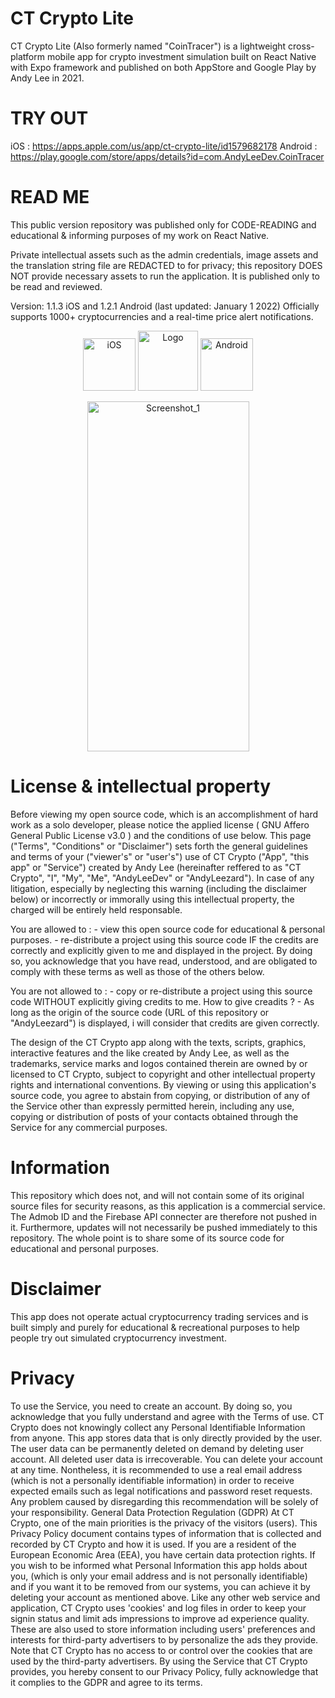 # CT Crypto Lite

CT Crypto Lite (Also formerly named "CoinTracer") is a lightweight cross-platform mobile app for crypto investment simulation built on React Native with Expo framework and published on both AppStore and Google Play by Andy Lee in 2021.

# TRY OUT

iOS : https://apps.apple.com/us/app/ct-crypto-lite/id1579682178
Android : https://play.google.com/store/apps/details?id=com.AndyLeeDev.CoinTracer

# READ ME

This public version repository was published only for CODE-READING and educational & informing purposes of my work on React Native.

Private intellectual assets such as the admin credentials, image assets and the translation string file are REDACTED to for privacy; this repository DOES NOT provide necessary assets to run the application. It is published only to be read and reviewed.

Version: 1.1.3 iOS and 1.2.1 Android (last updated: January 1 2022)
Officially supports 1000+ cryptocurrencies and a real-time price alert notifications.

<p align="center">
<img src="https://firebasestorage.googleapis.com/v0/b/cointracer-2fd86.appspot.com/o/icons%2Ficons8-logo-ios-480.png?alt=media&token=7af2735f-f60f-4238-8992-b8ccb4193fe9" alt="iOS" width="84" height="84">
<img src="https://firebasestorage.googleapis.com/v0/b/cointracer-2fd86.appspot.com/o/icon_rounded.png?alt=media&token=a1fe2684-9fc9-47a4-83bc-57b951289386" alt="Logo" width="96" height="96">
<img src="https://firebasestorage.googleapis.com/v0/b/cointracer-2fd86.appspot.com/o/icons%2Ficons8-logo-android-480.png?alt=media&token=d2b8685e-7dc0-43c2-8856-8087b2c2fd52" alt="Android" width="84" height="84">
</p>
<p align="center">
<img src="https://firebasestorage.googleapis.com/v0/b/cointracer-2fd86.appspot.com/o/screenshots%2FAndroid%2F1024x500.jpg?alt=media&token=81720c98-fce7-421b-a962-de63becaa816" alt="Screenshot_1" width="259" height="560">
</p>

# License & intellectual property

Before viewing my open source code, which is an accomplishment of hard work as a solo developer, please notice the applied license ( GNU Affero General Public License v3.0 ) and the conditions of use below.
This page ("Terms", "Conditions" or "Disclaimer") sets forth the general guidelines and terms of your ("viewer's" or "user's") use of CT Crypto ("App", "this app" or "Service") created by Andy Lee (hereinafter reffered to as "CT Crypto", "I", "My", "Me", "AndyLeeDev" or "AndyLeezard").
In case of any litigation, especially by neglecting this warning (including the disclaimer below) or incorrectly or immorally using this intellectual property, the charged will be entirely held responsable.

You are allowed to : - view this open source code for educational & personal purposes. - re-distribute a project using this source code IF the credits are correctly and explicitly given to me and displayed in the project.
By doing so, you acknowledge that you have read, understood, and are obligated to comply with these terms as well as those of the others below.

You are not allowed to : - copy or re-distribute a project using this source code WITHOUT explicitly giving credits to me.
How to give creadits ? - As long as the origin of the source code (URL of this repository or "AndyLeezard") is displayed, i will consider that credits are given correctly.

The design of the CT Crypto app along with the texts, scripts, graphics, interactive features and the like created by Andy Lee, as well as the trademarks, service marks and logos contained therein are owned by or licensed to CT Crypto, subject to copyright and other intellectual property rights and international conventions. By viewing or using this application's source code, you agree to abstain from copying, or distribution of any of the Service other than expressly permitted herein, including any use, copying or distribution of posts of your contacts obtained through the Service for any commercial purposes.

# Information

This repository which does not, and will not contain some of its original source files for security reasons, as this application is a commercial service. The Admob ID and the Firebase API connecter are therefore not pushed in it. Furthermore, updates will not necessarily be pushed immediately to this repository. The whole point is to share some of its source code for educational and personal purposes.

# Disclaimer

This app does not operate actual cryptocurrency trading services and is built simply and purely for educational & recreational purposes to help people try out simulated cryptocurrency investment.

# Privacy

To use the Service, you need to create an account. By doing so, you acknowledge that you fully understand and agree with the Terms of use.
CT Crypto does not knowingly collect any Personal Identifiable Information from anyone.
This app stores data that is only directly provided by the user. The user data can be permanently deleted on demand by deleting user account. All deleted user data is irrecoverable. You can delete your account at any time.
Nontheless, it is recommended to use a real email address (which is not a personally identifiable information) in order to receive expected emails such as legal notifications and password reset requests. Any problem caused by disregarding this recommendation will be solely of your responsibility.
General Data Protection Regulation (GDPR)
At CT Crypto, one of the main priorities is the privacy of the visitors (users). This Privacy Policy document contains types of information that is collected and recorded by CT Crypto and how it is used.
If you are a resident of the European Economic Area (EEA), you have certain data protection rights. If you wish to be informed what Personal Information this app holds about you, (which is only your email address and is not personally identifiable) and if you want it to be removed from our systems, you can achieve it by deleting your account as mentioned above.
Like any other web service and application, CT Crypto uses 'cookies' and log files in order to keep your signin status and limit ads impressions to improve ad experience quality. These are also used to store information including users' preferences and interests for third-party advertisers to by personalize the ads they provide.
Note that CT Crypto has no access to or control over the cookies that are used by the third-party advertisers. By using the Service that CT Crypto provides, you hereby consent to our Privacy Policy, fully acknowledge that it complies to the GDPR and agree to its terms.
